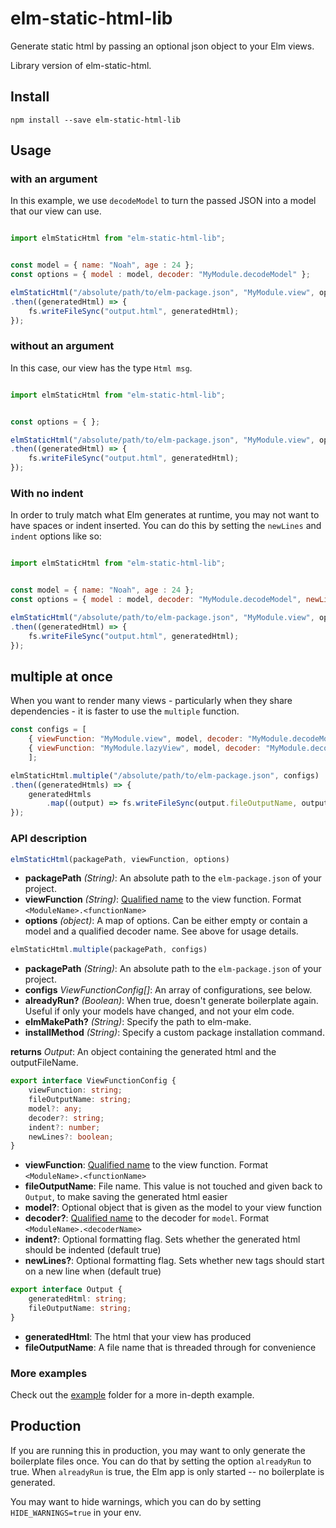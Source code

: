 # elm-static-html-lib

Generate static html by passing an optional json object to your Elm views.

Library version of elm-static-html.

## Install

```
npm install --save elm-static-html-lib
```

## Usage

### with an argument

In this example, we use `decodeModel` to turn the passed JSON into a model that our view can use.

```javascript

import elmStaticHtml from "elm-static-html-lib";


const model = { name: "Noah", age : 24 };
const options = { model : model, decoder: "MyModule.decodeModel" };

elmStaticHtml("/absolute/path/to/elm-package.json", "MyModule.view", options)
.then((generatedHtml) => {
    fs.writeFileSync("output.html", generatedHtml);
});

```

### without an argument

In this case, our view has the type `Html msg`.

```javascript

import elmStaticHtml from "elm-static-html-lib";


const options = { };

elmStaticHtml("/absolute/path/to/elm-package.json", "MyModule.view", options)
.then((generatedHtml) => {
    fs.writeFileSync("output.html", generatedHtml);
});

```

### With no indent

In order to truly match what Elm generates at runtime, you may not want to have spaces or indent inserted. You can do this by setting the `newLines` and `indent` options like so:

```javascript

import elmStaticHtml from "elm-static-html-lib";


const model = { name: "Noah", age : 24 };
const options = { model : model, decoder: "MyModule.decodeModel", newLines: false, indent: 0 };

elmStaticHtml("/absolute/path/to/elm-package.json", "MyModule.view", options)
.then((generatedHtml) => {
    fs.writeFileSync("output.html", generatedHtml);
});

```

## multiple at once

When you want to render many views - particularly when they share dependencies - it is faster to use the `multiple` function.

```javascript
const configs = [ 
    { viewFunction: "MyModule.view", model, decoder: "MyModule.decodeModel", fileOutputName: "grouped1.html" }, 
    { viewFunction: "MyModule.lazyView", model, decoder: "MyModule.decodeModel", fileOutputName: "grouped2.html" }, 
    ];

elmStaticHtml.multiple("/absolute/path/to/elm-package.json", configs)
.then((generatedHtmls) => {
    generatedHtmls
        .map((output) => fs.writeFileSync(output.fileOutputName, output.generatedHtml));
});
```


### API description

```js
elmStaticHtml(packagePath, viewFunction, options)
```

- **packagePath** *(String)*: An absolute path to the `elm-package.json` of your project.
- **viewFunction** *(String)*: [Qualified name](https://guide.elm-lang.org/reuse/modules.html) to the view function. Format `<ModuleName>.<functionName>`
- **options** *(object)*: A map of options. Can be either empty or contain a model and a qualified decoder name. See above for usage details.

```js
elmStaticHtml.multiple(packagePath, configs)
```

- **packagePath** *(String)*: An absolute path to the `elm-package.json` of your project.
- **configs** *ViewFunctionConfig[]*: An array of configurations, see below.
- **alreadyRun?** *(Boolean)*: When true, doesn't generate boilerplate again. Useful if only your models have changed, and not your elm code.
- **elmMakePath?** *(String)*: Specify the path to elm-make.
- **installMethod** *(String)*: Specify a custom package installation command.

**returns** *Output*: An object containing the generated html and the outputFileName.

```typescript
export interface ViewFunctionConfig {
    viewFunction: string;
    fileOutputName: string;
    model?: any;
    decoder?: string;
    indent?: number;
    newLines?: boolean;
}
```

- **viewFunction**: [Qualified name](https://guide.elm-lang.org/reuse/modules.html) to the view function. Format `<ModuleName>.<functionName>`
- **fileOutputName**: File name. This value is not touched and given back to `Output`, to make saving the generated html easier
- **model?**: Optional object that is given as the model to your view function
- **decoder?**: [Qualified name](https://guide.elm-lang.org/reuse/modules.html) to the decoder for `model`. Format `<ModuleName>.<decoderName>`
- **indent?**: Optional formatting flag. Sets whether the generated html should be indented (default true)
- **newLines?**: Optional formatting flag. Sets whether new tags should start on a new line when (default true)

```typescript
export interface Output {
    generatedHtml: string;
    fileOutputName: string;
}
```

- **generatedHtml**: The html that your view has produced
- **fileOutputName**: A file name that is threaded through for convenience


### More examples


Check out the [example](https://github.com/eeue56/elm-static-html-lib/tree/master/example) folder for a more in-depth example.


## Production

If you are running this in production, you may want to only generate the boilerplate files once. You can do that by setting the option `alreadyRun` to true. When `alreadyRun` is true, the Elm app is only started -- no boilerplate is generated.

You may want to hide warnings, which you can do by setting `HIDE_WARNINGS=true` in your env.